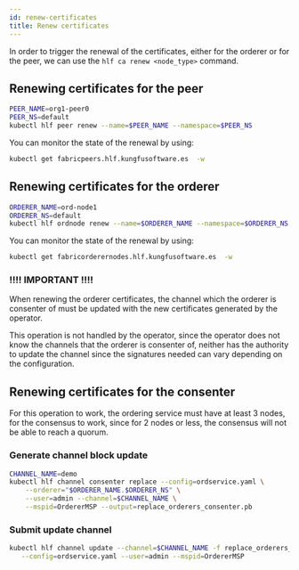 ```yaml
---
id: renew-certificates
title: Renew certificates
---
```


In order to trigger the renewal of the certificates, either for the orderer or for the peer, we can use the `hlf ca renew <node_type>` command.

## Renewing certificates for the peer

```bash
PEER_NAME=org1-peer0
PEER_NS=default
kubectl hlf peer renew --name=$PEER_NAME --namespace=$PEER_NS
```
You can monitor the state of the renewal by using:
```bash
kubectl get fabricpeers.hlf.kungfusoftware.es  -w
```

## Renewing certificates for the orderer

```bash
ORDERER_NAME=ord-node1
ORDERER_NS=default
kubectl hlf ordnode renew --name=$ORDERER_NAME --namespace=$ORDERER_NS
```

You can monitor the state of the renewal by using:
```bash
kubectl get fabricorderernodes.hlf.kungfusoftware.es  -w
```

### !!!! IMPORTANT !!!!
When renewing the orderer certificates, the channel which the orderer is consenter of must be updated with the new certificates generated by the operator.

This operation is not handled by the operator, since the operator does not know the channels that the orderer is consenter of, neither has the authority to update the channel since the signatures needed can vary depending on the configuration.


## Renewing certificates for the consenter

For this operation to work, the ordering service must have at least 3 nodes, for the consensus to work, since for 2 nodes or less, the consensus will not be able to reach a quorum.

### Generate channel block update

```bash
CHANNEL_NAME=demo
kubectl hlf channel consenter replace --config=ordservice.yaml \
    --orderer="$ORDERER_NAME.$ORDERER_NS" \
    --user=admin --channel=$CHANNEL_NAME \
    --mspid=OrdererMSP --output=replace_orderers_consenter.pb
```

### Submit update channel

```bash
kubectl hlf channel update --channel=$CHANNEL_NAME -f replace_orderers_consenter.pb \
   --config=ordservice.yaml --user=admin --mspid=OrdererMSP
```

